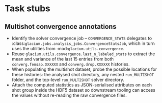 # Task stubs

## Multishot convergence annotations

* Identify the solver convergence job – `CONVERGENCE_STATS` delegates to
  :class:`glacium.jobs.analysis_jobs.ConvergenceStatsJob`, which in turn uses the
  utilities from :mod:`glacium.utils.convergence`.
* Reuse `glacium.utils.convergence.last_n_labeled_stats` to extract the mean and
  variance of the last 15 entries from both `converg.fensap.XXXXXX` and
  `converg.drop.XXXXXX` histories.
* When populating the multishot dataset, probe the possible locations for these
  histories: the analysed shot directory, any nested `run_MULTISHOT` folder, and
  the top-level `run_MULTISHOT` solver directory.
* Attach the computed statistics as JSON-serialised attributes on each shot
  group inside the HDF5 dataset so downstream tooling can access the values
  without re-reading the raw convergence files.
